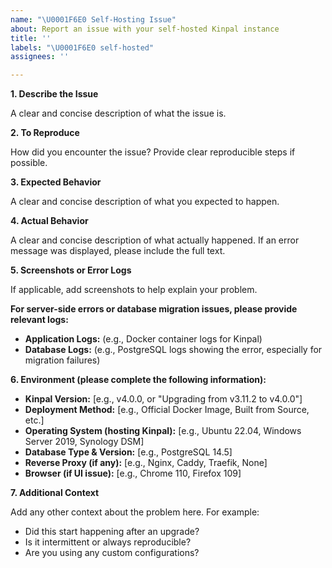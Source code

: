 ```yaml
---
name: "\U0001F6E0️ Self-Hosting Issue"
about: Report an issue with your self-hosted Kinpal instance
title: ''
labels: "\U0001F6E0️ self-hosted"
assignees: ''

---
```


**1. Describe the Issue**

A clear and concise description of what the issue is.

**2. To Reproduce**

How did you encounter the issue? Provide clear reproducible steps if possible.

**3. Expected Behavior**

A clear and concise description of what you expected to happen.

**4. Actual Behavior**

A clear and concise description of what actually happened. If an error message was displayed, please include the full text.

**5. Screenshots or Error Logs**

If applicable, add screenshots to help explain your problem.

**For server-side errors or database migration issues, please provide relevant logs:**
   - **Application Logs:** (e.g., Docker container logs for Kinpal)
   - **Database Logs:** (e.g., PostgreSQL logs showing the error, especially for migration failures)

**6. Environment (please complete the following information):**

*   **Kinpal Version:** [e.g., v4.0.0, or "Upgrading from v3.11.2 to v4.0.0"]
*   **Deployment Method:** [e.g., Official Docker Image, Built from Source, etc.]
*   **Operating System (hosting Kinpal):** [e.g., Ubuntu 22.04, Windows Server 2019, Synology DSM]
*   **Database Type & Version:** [e.g., PostgreSQL 14.5]
*   **Reverse Proxy (if any):** [e.g., Nginx, Caddy, Traefik, None]
*   **Browser (if UI issue):** [e.g., Chrome 110, Firefox 109]

**7. Additional Context**

Add any other context about the problem here. For example:
*   Did this start happening after an upgrade?
*   Is it intermittent or always reproducible?
*   Are you using any custom configurations?
